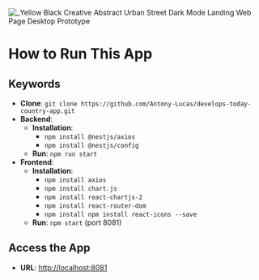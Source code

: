 
![_Yellow Black Creative Abstract Urban Street Dark Mode Landing Web Page Desktop Prototype](https://github.com/user-attachments/assets/b171fa9a-8b3b-4dd2-a1c6-3dc50b5e0365)

# How to Run This App

## Keywords
- **Clone**: `git clone https://github.com/Antony-Lucas/develops-today-country-app.git`
- **Backend**: 
  - **Installation**:
    - `npm install @nestjs/axios`
    - `npm install @nestjs/config`
  - **Run**: `npm run start`
- **Frontend**: 
  - **Installation**:
    - `npm install axios `
    - `npm install chart.js `
    - `npm install react-chartjs-2 `
    - `npm install react-router-dom`
    - `npm install npm install react-icons --save`
  - **Run**: `npm start` (port 8081)

## Access the App
- **URL**: [http://localhost:8081](http://localhost:8081)
